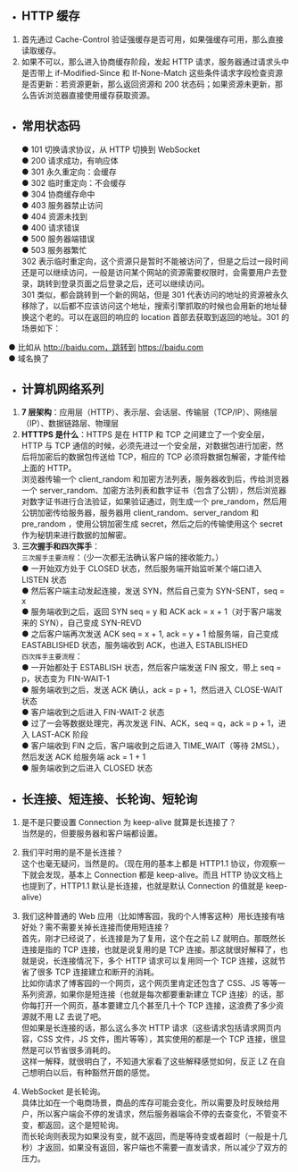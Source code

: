 - ## HTTP 缓存

1. 首先通过 Cache-Control 验证强缓存是否可用，如果强缓存可用，那么直接读取缓存。
2. 如果不可以，那么进入协商缓存阶段，发起 HTTP 请求，服务器通过请求头中是否带上 if-Modified-Since 和 If-None-Match 这些条件请求字段检查资源是否更新：若资源更新，那么返回资源和 200 状态码；如果资源未更新，那么告诉浏览器直接使用缓存获取资源。

- ## 常用状态码
  ● 101 切换请求协议，从 HTTP 切换到 WebSocket  
  ● 200 请求成功，有响应体  
  ● 301 永久重定向：会缓存  
  ● 302 临时重定向：不会缓存  
  ● 304 协商缓存命中  
  ● 403 服务器禁止访问  
  ● 404 资源未找到  
  ● 400 请求错误  
  ● 500 服务器端错误  
  ● 503 服务器繁忙  
  302 表示临时重定向，这个资源只是暂时不能被访问了，但是之后过一段时间还是可以继续访问，一般是访问某个网站的资源需要权限时，会需要用户去登录，跳转到登录页面之后登录之后，还可以继续访问。  
  301 类似，都会跳转到一个新的网站，但是 301 代表访问的地址的资源被永久移除了，以后都不应该访问这个地址，搜索引擎抓取的时候也会用新的地址替换这个老的。可以在返回的响应的 location 首部去获取到返回的地址。301 的场景如下：

● 比如从 http://baidu.com，跳转到 https://baidu.com  
● 域名换了

- ## 计算机网络系列

1. **7 层架构**：应用层（HTTP）、表示层、会话层、传输层（TCP/IP）、网络层（IP）、数据链路层、物理层
2. **HTTTPS 是什么**：HTTPS 是在 HTTP 和 TCP 之间建立了一个安全层，HTTP 与 TCP 通信的时候，必须先进过一个安全层，对数据包进行加密，然后将加密后的数据包传送给 TCP，相应的 TCP 必须将数据包解密，才能传给上面的 HTTP。  
   浏览器传输一个 client_random 和加密方法列表，服务器收到后，传给浏览器一个 server_random、加密方法列表和数字证书（包含了公钥），然后浏览器对数字证书进行合法验证，如果验证通过，则生成一个 pre_random，然后用公钥加密传给服务器，服务器用 client_random、server_random 和 pre_random ，使用公钥加密生成 secret，然后之后的传输使用这个 secret 作为秘钥来进行数据的加解密。
3. **三次握手和四次挥手**：  
   `三次握手主要流程`：（少一次都无法确认客户端的接收能力。）  
   ● 一开始双方处于 CLOSED 状态，然后服务端开始监听某个端口进入 LISTEN 状态  
   ● 然后客户端主动发起连接，发送 SYN，然后自己变为 SYN-SENT，seq = x  
   ● 服务端收到之后，返回 SYN seq = y 和 ACK ack = x + 1（对于客户端发来的 SYN），自己变成 SYN-REVD  
   ● 之后客户端再次发送 ACK seq = x + 1, ack = y + 1 给服务端，自己变成 EASTABLISHED 状态，服务端收到 ACK，也进入 ESTABLISHED  
   `四次挥手主要流程`：  
   ● 一开始都处于 ESTABLISH 状态，然后客户端发送 FIN 报文，带上 seq = p，状态变为 FIN-WAIT-1  
   ● 服务端收到之后，发送 ACK 确认，ack = p + 1，然后进入 CLOSE-WAIT 状态  
   ● 客户端收到之后进入 FIN-WAIT-2 状态  
   ● 过了一会等数据处理完，再次发送 FIN、ACK，seq = q，ack = p + 1，进入 LAST-ACK 阶段  
   ● 客户端收到 FIN 之后，客户端收到之后进入 TIME_WAIT（等待 2MSL），然后发送 ACK 给服务端 ack = 1 + 1  
   ● 服务端收到之后进入 CLOSED 状态

- ## 长连接、短连接、长轮询、短轮询

1. 是不是只要设置 Connection 为 keep-alive 就算是长连接了？  
   当然是的，但要服务器和客户端都设置。

2. 我们平时用的是不是长连接？  
   这个也毫无疑问，当然是的。（现在用的基本上都是 HTTP1.1 协议，你观察一下就会发现，基本上 Connection 都是 keep-alive。而且 HTTP 协议文档上也提到了，HTTP1.1 默认是长连接，也就是默认 Connection 的值就是 keep-alive）

3. 我们这种普通的 Web 应用（比如博客园，我的个人博客这种）用长连接有啥好处？需不需要关掉长连接而使用短连接？  
   首先，刚才已经说了，长连接是为了复用，这个在之前 LZ 就明白。那既然长连接是指的 TCP 连接，也就是说复用的是 TCP 连接。那这就很好解释了，也就是说，长连接情况下，多个 HTTP 请求可以复用同一个 TCP 连接，这就节省了很多 TCP 连接建立和断开的消耗。  
   比如你请求了博客园的一个网页，这个网页里肯定还包含了 CSS、JS 等等一系列资源，如果你是短连接（也就是每次都要重新建立 TCP 连接）的话，那你每打开一个网页，基本要建立几个甚至几十个 TCP 连接，这浪费了多少资源就不用 LZ 去说了吧。  
   但如果是长连接的话，那么这么多次 HTTP 请求（这些请求包括请求网页内容，CSS 文件，JS 文件，图片等等），其实使用的都是一个 TCP 连接，很显然是可以节省很多消耗的。  
   这样一解释，就很明白了，不知道大家看了这些解释感觉如何，反正 LZ 在自己想明白以后，有种豁然开朗的感觉。

4. WebSocket 是长轮询。  
   具体比如在一个电商场景，商品的库存可能会变化，所以需要及时反映给用户，所以客户端会不停的发请求，然后服务器端会不停的去查变化，不管变不变，都返回，这个是短轮询。  
   而长轮询则表现为如果没有变，就不返回，而是等待变或者超时（一般是十几秒）才返回，如果没有返回，客户端也不需要一直发请求，所以减少了双方的压力。
